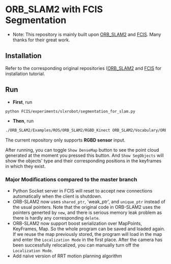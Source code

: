 # ORB_SLAM2 with FCIS Segmentation 

* Note: This repository is mainly built upon [ORB_SLAM2](https://github.com/raulmur/ORB_SLAM2) and [FCIS](https://github.com/msracver/FCIS). Many thanks for their great work.

## Installation
Refer to the corresponding original repositories ([ORB_SLAM2](https://github.com/raulmur/ORB_SLAM2) and [FCIS](https://github.com/msracver/FCIS) for installation tutorial.

## Run

* **First**, run 
```bash
python FCIS/experiments/slxrobot/segmentation_for_slam.py
```

* **Then**, run
```bash
./ORB_SLAM2/Examples/ROS/ORB_SLAM2/RGBD_Kinect ORB_SLAM2/Vocabulary/ORBvoc.bin ORB_SLAM2/Examples/RGB-D/kinect2_qhd.yaml
```

The current repository only supports **RGBD sensor** input.

After running, you can toggle `Show DenseMap` button to see the point cloud generated at the moment you pressed this button.
And `Show SegObjects` will show the objects' type and their corresponding positions in the keyframes in which they exist.


### Major Modifications compared to the master branch
* Python Socket server in FCIS will reset to accept new connections automatically when the client is shutdown.
* ORB-SLAM2 now uses `shared_ptr`, 'weak_ptr', and `unique_ptr` instead of the usual pointers. Note that the original code in ORB-SLAM2 uses the pointers generted by `new`, and there is serious memory leak problem as there is hardly any corresponding `delete`. 
* ORB-SLAM2 now support boost serialization over MapPoints, KeyFrames, Map. So the whole program can be saved and loaded again.
If we reuse the map previously stored, the program will load in the map and enter the `Localization Mode` in the first place. After the camera has been successfully relocalized, you can manually turn off the `Localization Mode`.
* Add naive version of RRT motion planning algorithm